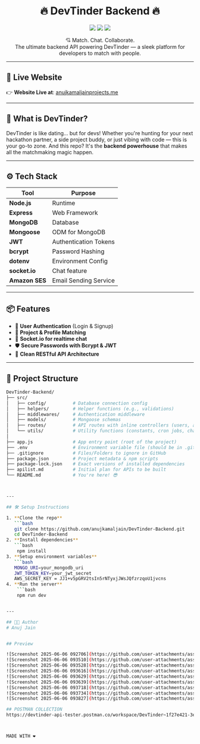 <h1 align="center">🔥 DevTinder Backend 🔥</h1>
<p align="center">
  <img src="https://img.shields.io/badge/Status-Live-brightgreen?style=for-the-badge&logo=vercel" />
  <img src="https://img.shields.io/badge/Built%20with-Node.js-blue?style=for-the-badge&logo=node.js" />
  <img src="https://img.shields.io/badge/Made%20by-Anuj%20Jain-orange?style=for-the-badge&logo=github" />
</p>

<p align="center">
  💘 Match. Chat. Collaborate. <br />
  The ultimate backend API powering DevTinder — a sleek platform for developers to match with people.
</p>

---

## 🚀 Live Website

👉 **Website Live at**: [anujkamaljainprojects.me](https://anujkamaljainprojects.me)

---

## 🧠 What is DevTinder?

DevTinder is like dating... but for devs! Whether you're hunting for your next hackathon partner, a side project buddy, or just vibing with code — this is your go-to zone. And this repo? It's the **backend powerhouse** that makes all the matchmaking magic happen.

---

## ⚙️ Tech Stack

| Tool          | Purpose               |
|-------------  |------------------------|
| **Node.js**   | Runtime                |
| **Express**   | Web Framework          |
| **MongoDB**   | Database               |
| **Mongoose**  | ODM for MongoDB        |
| **JWT**       | Authentication Tokens  |
| **bcrypt**    | Password Hashing       |
| **dotenv**    | Environment Config     |
| **socket.io** | Chat feature           |
| **Amazon SES**| Email Sending Service  |

---

## 📦 Features

- 🔐 **User Authentication** (Login & Signup)
- 🎯 **Project & Profile Matching**
- 💬 **Socket.io for realtime chat**
- 🛡️ **Secure Passwords with Bcrypt & JWT**
- 🧪 **Clean RESTful API Architecture**

---

## 📁 Project Structure
```bash
DevTinder-Backend/
├── src/
│   ├── config/          # Database connection config
│   ├── helpers/         # Helper functions (e.g., validations)
│   ├── middlewares/     # Authentication middleware
│   ├── models/          # Mongoose schemas
│   ├── routes/          # API routes with inline controllers (users, auth, matches, etc.)
│   └── utils/           # Utility functions (constants, cron jobs, chat, Amazon SES)
│
├── app.js               # App entry point (root of the project)
├── .env                 # Environment variable file (should be in .gitignore)
├── .gitignore           # Files/Folders to ignore in GitHub
├── package.json         # Project metadata & npm scripts
├── package-lock.json    # Exact versions of installed dependencies
├── apilist.md           # Initial plan for APIs to be built
└── README.md            # You're here! 😎



---

## 🛠️ Setup Instructions

1. **Clone the repo**  
   ```bash
   git clone https://github.com/anujkamaljain/DevTinder-Backend.git
   cd DevTinder-Backend
2. **Install dependencies**
   ```bash
    npm install
3. **Setup environment variables**
   ```bash
   MONGO_URI=your_mongodb_uri
   JWT_TOKEN_KEY=your_jwt_secret
   AWS_SECRET_KEY = JJ1+v5pGRV2tsIn5rNTyxjJWsJQfzrzqoU1jvcns
4. **Run the server**
    ```bash
    npm run dev


---

## 👨‍💻 Author
# Anuj Jain


## Preview

![Screenshot 2025-06-06 092706](https://github.com/user-attachments/assets/9ee73956-ab6f-4b23-a08d-1a0715386514)
![Screenshot 2025-06-06 093510](https://github.com/user-attachments/assets/dfedd71c-f44a-4bce-a709-3383c16ea0b1)
![Screenshot 2025-06-06 093528](https://github.com/user-attachments/assets/b1844284-7d24-4ac2-be78-1a13c77b6ae6)
![Screenshot 2025-06-06 093616](https://github.com/user-attachments/assets/eee655bd-5767-4e09-b0f1-c259a9ef534a)
![Screenshot 2025-06-06 093629](https://github.com/user-attachments/assets/74a2fe98-9c6b-45d5-a6af-9df6609b50d0)
![Screenshot 2025-06-06 093639](https://github.com/user-attachments/assets/366d9b7e-209a-484a-9cfb-41ca0ca291ef)
![Screenshot 2025-06-06 093718](https://github.com/user-attachments/assets/68476e79-8fbc-432f-9a10-4cb5bc426037)
![Screenshot 2025-06-06 093734](https://github.com/user-attachments/assets/2cd90de2-7707-4f7f-893e-ed9652182967)
![Screenshot 2025-06-06 093827](https://github.com/user-attachments/assets/e83c63da-80d4-4970-8721-535a25437f61)

## POSTMAN COLLECTION
https://devtinder-api-tester.postman.co/workspace/DevTinder~1f27e421-3edf-411b-ad94-e3d888ff5d54/collection/43730085-527d77ff-d7b5-4d28-93ae-91097c33247e?action=share&creator=43730085



MADE WITH ❤️ 

